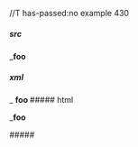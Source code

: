 //T has-passed:no
example 430
##### src
___foo__
##### xml
<?xml version="1.0" encoding="UTF-8"?>
<!DOCTYPE document SYSTEM "CommonMark.dtd">
<document xmlns="http://commonmark.org/xml/1.0">
  <paragraph>
    <text>_</text>
    <strong>
      <text>foo</text>
    </strong>
  </paragraph>
</document>
##### html
<p>_<strong>foo</strong></p>
#####
